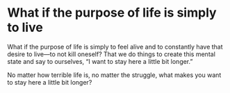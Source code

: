 # What if the purpose of life is simply to live

What if the purpose of life is simply to feel alive and to constantly have that desire to live—to not kill oneself? That we do things to create this mental state and say to ourselves, “I want to stay here a little bit longer.”

No matter how terrible life is, no matter the struggle, what makes you want to stay here a little bit longer?

